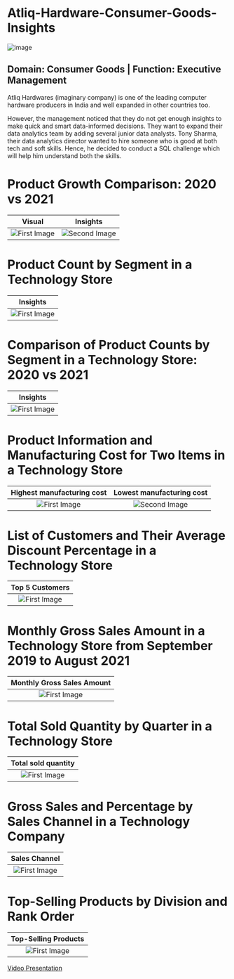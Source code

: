 # Atliq-Hardware-Consumer-Goods-Insights

![image](https://user-images.githubusercontent.com/20944950/220154018-e8ebd0f5-2ee1-47d0-8ed4-b8d2b6325bad.png)

## Domain:  Consumer Goods |  Function:  Executive Management 

Atliq Hardwares (imaginary company) is one of the leading computer hardware producers in India and well expanded in other countries too.

However, the management noticed that they do not get enough insights to make quick and smart data-informed decisions. They want to expand their data analytics team by adding several junior data analysts. Tony Sharma, their data analytics director wanted to hire someone who is good at both tech and soft skills. 
Hence, he decided to conduct a SQL challenge which will help him understand both the skills.

# Product Growth Comparison: 2020 vs 2021

|Visual|Insights|
|:-:|:-:|
|![First Image](https://user-images.githubusercontent.com/20944950/220156096-cac36345-31b1-496c-bb9b-71264f1d3082.png)|![Second Image](https://user-images.githubusercontent.com/20944950/220156769-133e16d4-9a03-428a-a603-1170d8cce489.png)|

# Product Count by Segment in a Technology Store

|Insights|
|:-:|
|![First Image](https://user-images.githubusercontent.com/20944950/220157758-831a66d0-a927-413f-869e-9d0b61215a37.png)|

# Comparison of Product Counts by Segment in a Technology Store: 2020 vs 2021
|Insights|
|:-:|
|![First Image](https://user-images.githubusercontent.com/20944950/220158302-533d5d8d-7c2b-4051-a7b6-83c0878779fa.png)|

# Product Information and Manufacturing Cost for Two Items in a Technology Store
|Highest manufacturing cost|Lowest manufacturing cost|
|:-:|:-:|
|![First Image](https://user-images.githubusercontent.com/20944950/220158903-8ff7d6c3-d871-4e88-8e83-284b31a00bd4.png)|![Second Image](https://user-images.githubusercontent.com/20944950/220158961-092b87bb-52c4-482e-bf4a-61fb9c463eb9.png)|


# List of Customers and Their Average Discount Percentage in a Technology Store

|Top 5 Customers|
|:-:|
|![First Image](https://user-images.githubusercontent.com/20944950/220159424-1c314514-5019-4312-9956-bfa392505ca3.png)|

# Monthly Gross Sales Amount in a Technology Store from September 2019 to August 2021
|Monthly Gross Sales Amount|
|:-:|
|![First Image](https://user-images.githubusercontent.com/20944950/220159943-b65a91d3-e954-40b5-89ed-27552b1792bb.png)|

# Total Sold Quantity by Quarter in a Technology Store
|Total sold quantity|
|:-:|
|![First Image](https://user-images.githubusercontent.com/20944950/220160745-2ee264c5-58e2-4d91-aec4-bb21698db94f.png)|

# Gross Sales and Percentage by Sales Channel in a Technology Company

|Sales Channel|
|:-:|
|![First Image](https://user-images.githubusercontent.com/20944950/220161303-8711c5a6-f3f9-450f-bb2f-e91031d60f59.png)|


# Top-Selling Products by Division and Rank Order

|Top-Selling Products|
|:-:|
|![First Image](https://user-images.githubusercontent.com/20944950/220162029-daa1cf2b-8ffa-48bf-8a0d-44d7064eb5df.png)|


[Video Presentation](https://clipchamp.com/watch/xwEublbOArJ)








